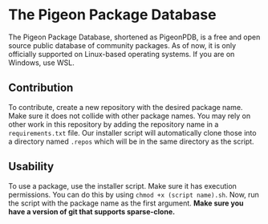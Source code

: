 # The Pigeon Package Database

The Pigeon Package Database, shortened as PigeonPDB, is a free and open source public database of community packages.
As of now, it is only officially supported on Linux-based operating systems. If you are on Windows, use WSL.

## Contribution

To contribute, create a new repository with the desired package name. Make sure it does not collide with other package names.
You may rely on other work in this repository by adding the repository name in a `requirements.txt` file. Our installer script will
automatically clone those into a directory named `.repos` which will be in the same directory as the script.

## Usability

To use a package, use the installer script. Make sure it has execution permissions. You can do this by using `chmod +x (script name).sh`.
Now, run the script with the package name as the first argument. **Make sure you have a version of git that supports sparse-clone.**
